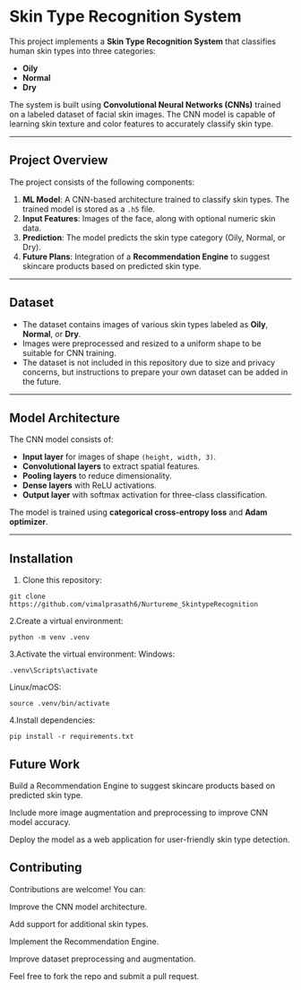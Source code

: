 # Skin Type Recognition System

This project implements a **Skin Type Recognition System** that classifies human skin types into three categories:

- **Oily**  
- **Normal**  
- **Dry**  

The system is built using **Convolutional Neural Networks (CNNs)** trained on a labeled dataset of facial skin images. The CNN model is capable of learning skin texture and color features to accurately classify skin type.

---

## Project Overview

The project consists of the following components:

1. **ML Model**: A CNN-based architecture trained to classify skin types. The trained model is stored as a `.h5` file.
2. **Input Features**: Images of the face, along with optional numeric skin data.
3. **Prediction**: The model predicts the skin type category (Oily, Normal, or Dry).
4. **Future Plans**: Integration of a **Recommendation Engine** to suggest skincare products based on predicted skin type.

---

## Dataset

- The dataset contains images of various skin types labeled as **Oily**, **Normal**, or **Dry**.
- Images were preprocessed and resized to a uniform shape to be suitable for CNN training.
- The dataset is not included in this repository due to size and privacy concerns, but instructions to prepare your own dataset can be added in the future.

---

## Model Architecture

The CNN model consists of:

- **Input layer** for images of shape `(height, width, 3)`.
- **Convolutional layers** to extract spatial features.
- **Pooling layers** to reduce dimensionality.
- **Dense layers** with ReLU activations.
- **Output layer** with softmax activation for three-class classification.

The model is trained using **categorical cross-entropy loss** and **Adam optimizer**.

---

## Installation

1. Clone this repository:
```
git clone https://github.com/vimalprasath6/Nurtureme_SkintypeRecognition
```
2.Create a virtual environment:
```
python -m venv .venv
```
3.Activate the virtual environment:
Windows:
```
.venv\Scripts\activate
```
Linux/macOS:
```
source .venv/bin/activate
```
4.Install dependencies:
```
pip install -r requirements.txt
```
## Future Work

Build a Recommendation Engine to suggest skincare products based on predicted skin type.

Include more image augmentation and preprocessing to improve CNN model accuracy.

Deploy the model as a web application for user-friendly skin type detection.

## Contributing

Contributions are welcome! You can:

Improve the CNN model architecture.

Add support for additional skin types.

Implement the Recommendation Engine.

Improve dataset preprocessing and augmentation.

Feel free to fork the repo and submit a pull request.

